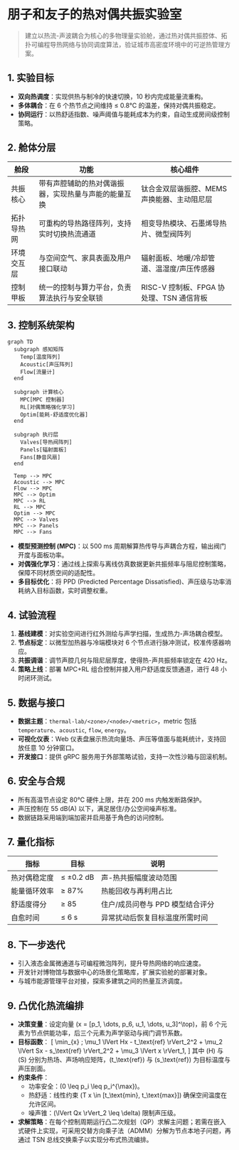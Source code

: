 # 朋子和友子的热对偶共振实验室

> 建立以热流-声波耦合为核心的多物理量实验舱，通过热对偶共振腔体、拓扑可编程导热网络与协同调度算法，验证城市高密度环境中的可逆热管理方案。

## 1. 实验目标

- **双向热调度**：实现供热与制冷的快速切换，10 秒内完成能量流重构。
- **多体耦合**：在 6 个热节点之间维持 ≤ 0.8℃ 的温差，保持对偶共振稳定。
- **协同运行**：以热舒适指数、噪声阈值与能耗成本为约束，自动生成房间级控制策略。

## 2. 舱体分层

| 舱段 | 功能 | 核心组件 |
| --- | --- | --- |
| 共振核心 | 带有声腔辅助的热对偶谐振器，实现热量与声能的能量互换 | 钛合金双层谐振腔、MEMS 声换能器、主动阻尼层 |
| 拓扑导热网 | 可重构的导热路径阵列，支持实时切换热流通道 | 相变导热模块、石墨烯导热片、微型阀阵列 |
| 环境交互层 | 与空间空气、家具表面及用户接口联动 | 辐射面板、地暖/冷却管道、温湿度/声压传感器 |
| 控制甲板 | 统一的控制与算力平台，负责算法执行与安全联锁 | RISC-V 控制板、FPGA 协处理、TSN 通信背板 |

## 3. 控制系统架构

```mermaid
graph TD
  subgraph 感知矩阵
    Temp[温度阵列]
    Acoustic[声压阵列]
    Flow[流量计]
  end

  subgraph 计算核心
    MPC[MPC 控制器]
    RL[对偶策略强化学习]
    Optim[能耗-舒适度优化器]
  end

  subgraph 执行层
    Valves[导热阀阵列]
    Panels[辐射面板]
    Fans[静音风扇]
  end

  Temp --> MPC
  Acoustic --> MPC
  Flow --> MPC
  MPC --> Optim
  MPC --> RL
  RL --> MPC
  Optim --> MPC
  MPC --> Valves
  MPC --> Panels
  MPC --> Fans
```

- **模型预测控制 (MPC)**：以 500 ms 周期解算热传导与声耦合方程，输出阀门开度与面板功率。
- **对偶强化学习**：通过线上探索与离线仿真数据更新共振频率与阻尼控制策略，保障不同材质空间的适配性。
- **多目标优化**：将 PPD (Predicted Percentage Dissatisfied)、声压级与功率消耗纳入目标函数，实时调整权重。

## 4. 试验流程

1. **基线建模**：对实验空间进行红外测绘与声学扫描，生成热力-声场耦合模型。
2. **节点标定**：以微型加热器与冷端模块对 6 个节点进行脉冲测试，校准传感器响应。
3. **共振调谐**：调节声腔几何与阻尼层厚度，使得热-声共振频率锁定在 420 Hz。
4. **策略上线**：部署 MPC+RL 组合控制并接入用户舒适度反馈通道，进行 48 小时闭环测试。

## 5. 数据与接口

- **数据主题**：`thermal-lab/<zone>/<node>/<metric>`，metric 包括 `temperature`、`acoustic`, `flow`, `energy`。
- **可视化仪表**：Web 仪表盘展示热流向量场、声压等值面与能耗统计，支持回放任意 10 分钟窗口。
- **开发接口**：提供 gRPC 服务用于外部策略试验，支持一次性沙箱与回滚机制。

## 6. 安全与合规

- 所有高温节点设定 80℃ 硬件上限，并在 200 ms 内触发断路保护。
- 声压控制在 55 dB(A) 以下，满足居住/办公空间噪声标准。
- 数据链路采用端到端加密并启用基于角色的访问控制。

## 7. 量化指标

| 指标 | 目标 | 说明 |
| --- | --- | --- |
| 热对偶稳定度 | ≤ ±0.2 dB | 声-热共振幅度波动范围 |
| 能量循环效率 | ≥ 87% | 热能回收与再利用占比 |
| 舒适度得分 | ≥ 85 | 住户/成员问卷与 PPD 模型结合评分 |
| 自愈时间 | ≤ 6 s | 异常扰动后恢复目标温度所需时间 |

## 8. 下一步迭代

- 引入液态金属微通道与可编程微泡阵列，提升导热网络的响应速度。
- 开发针对博物馆与数据中心的场景化策略库，扩展实验舱的部署对象。
- 与城市能源管理平台对接，探索多建筑之间的热量互济调度。

## 9. 凸优化热流编排

- **决策变量**：设定向量 \(x = [p_1, \dots, p_6, u_1, \dots, u_3]^\top\)，前 6 个元素为节点供能功率，后三个元素为声学驱动与阀门调节系数。
- **目标函数**：
  \[
  \min_{x} \; \mu_1 \lVert Hx - t_\text{ref} \rVert_2^2 + \mu_2 \lVert Sx - s_\text{ref} \rVert_2^2 + \mu_3 \lVert x \rVert_1,
  \]
  其中 \(H\) 与 \(S\) 分别为热场、声场响应矩阵，\(t_\text{ref}\) 与 \(s_\text{ref}\) 为目标温度与声压剖面。
- **约束条件**：
  - 功率安全：\(0 \leq p_i \leq p_i^{\max}\)。
  - 热舒适：线性约束 \(T x \in [t_\text{min}, t_\text{max}]\) 确保空间温度在允许区间。
  - 噪声锥：\(\lVert Qx \rVert_2 \leq \delta\) 限制声压级。
- **求解策略**：在每个控制周期运行凸二次规划（QP）求解主问题；若需在嵌入式硬件上实现，可采用交替方向乘子法（ADMM）分解为节点本地子问题，再通过 TSN 总线交换乘子以实现分布式热流编排。

